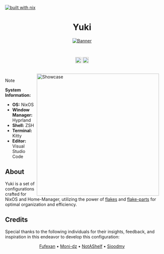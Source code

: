 [![built with nix](https://builtwithnix.org/badge.svg)](https://builtwithnix.org)

<h1 align="center">Yuki</h1>

<p align="center">
  <a href="#">
    <img src="https://github.com/raexera/yuki/assets/93292023/be163e9a-69d8-4b5a-a5a7-d1f5215972d1" title="Banner"/>
  </a>
</p>

<br>

<p align="center">
  <img src="https://github.com/raexera/yuki/actions/workflows/flake-check.yml/badge.svg" alt="Workflow Badge" height="20"/>
  <img src="https://img.shields.io/github/license/raexera/yuki" alt="License Badge"  height="20"/>
</p>

<br>

<a href="#yuki">
  <picture>
    <img alt="Showcase" align="right" width="400px" src="https://github.com/user-attachments/assets/7616e08e-4a32-46ea-8ab2-eaa3e0432169"/>
  </picture>
</a>

> [!NOTE]
>
> **System Information:**
>
> - **OS:** NixOS
> - **Window Manager:** Hyprland
> - **Shell:** ZSH
> - **Terminal:** Kitty
> - **Editor:** Visual Studio Code

## About

Yuki is a set of configurations crafted for NixOS and Home-Manager, utilizing the power of [flakes](https://nixos.wiki/wiki/Flakes) and [flake-parts](https://github.com/hercules-ci/flake-parts) for optimal organization and efficiency.

## Credits

Special thanks to the following individuals for their insights, feedback, and inspiration in this endeavor to develop this configuration:

<p align="center">
  <a href="https://github.com/fufexan">Fufexan</a> •
  <a href="https://github.com/moni-dz">Moni-dz</a> •
  <a href="https://github.com/NotAShelf">NotAShelf</a> •
  <a href="https://github.com/sioodmy">Sioodmy</a>
</p>
